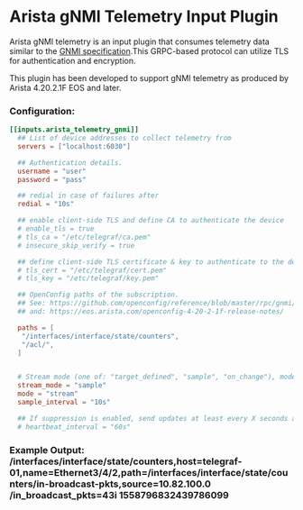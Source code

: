 # Arista gNMI Telemetry Input Plugin

Arista gNMI telemetry is an input plugin that consumes telemetry data similar to the [GNMI specification](https://github.com/openconfig/reference/blob/master/rpc/gnmi/gnmi-specification.md).This GRPC-based protocol can utilize TLS for authentication and encryption.

This plugin has been developed to support gNMI telemetry as produced by Arista 4.20.2.1F EOS and later.

### Configuration:

```toml
[[inputs.arista_telemetry_gnmi]]
  ## List of device addresses to collect telemetry from
  servers = ["localhost:6030"]

  ## Authentication details.
  username = "user"
  password = "pass"

  ## redial in case of failures after
  redial = "10s"

  ## enable client-side TLS and define CA to authenticate the device
  # enable_tls = true
  # tls_ca = "/etc/telegraf/ca.pem"
  # insecure_skip_verify = true

  ## define client-side TLS certificate & key to authenticate to the device
  # tls_cert = "/etc/telegraf/cert.pem"
  # tls_key = "/etc/telegraf/key.pem"

  ## OpenConfig paths of the subscription.
  ## See: https://github.com/openconfig/reference/blob/master/rpc/gnmi/gnmi-specification.md#222-paths
  ## and: https://eos.arista.com/openconfig-4-20-2-1f-release-notes/

  paths = [
   "/interfaces/interface/state/counters",
   "/acl/",   
  ]


  # Stream mode (one of: "target_defined", "sample", "on_change"), mode (one of: "once", "pull", "stream") and interval
  stream_mode = "sample"
  mode = "stream"
  sample_interval = "10s"

  ## If suppression is enabled, send updates at least every X seconds anyway
  # heartbeat_interval = "60s"
```

### Example Output: /interfaces/interface/state/counters,host=telegraf-01,name=Ethernet3/4/2,path=/interfaces/interface/state/counters/in-broadcast-pkts,source=10.82.100.0 /in_broadcast_pkts=43i 1558796832439786099


